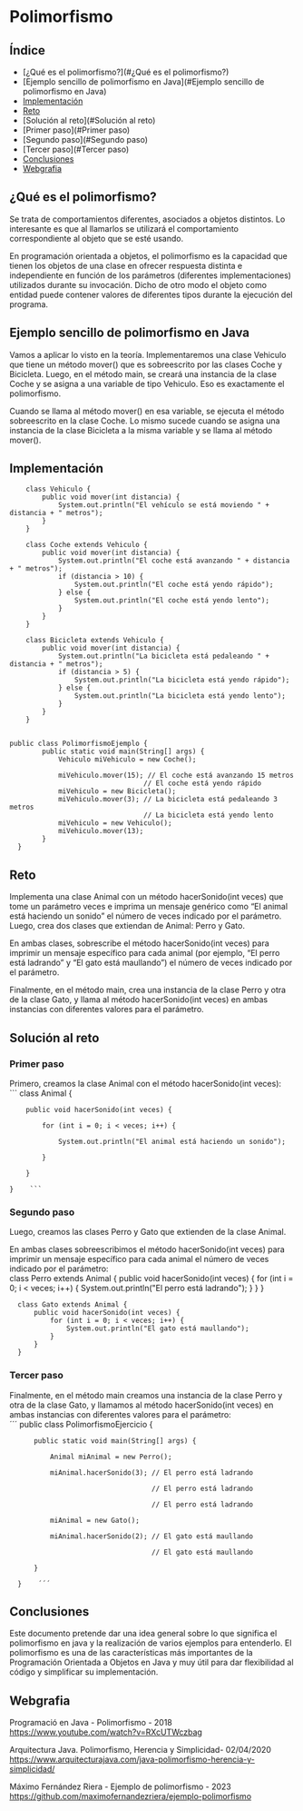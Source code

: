 # Polimorfismo

## Índice
- [¿Qué es el polimorfismo?](#¿Qué es el polimorfismo?) 
- [Ejemplo sencillo de polimorfismo en Java](#Ejemplo sencillo de polimorfismo en Java) 
- [Implementación](#Implementación) 
- [Reto](#Reto) 
- [Solución al reto](#Solución al reto) 
- [Primer paso](#Primer paso) 
- [Segundo paso](#Segundo paso) 
- [Tercer paso](#Tercer paso) 
- [Conclusiones](#Conclusiones) 
- [Webgrafia](#Webgrafia) 

## ¿Qué es el polimorfismo?  
Se trata de comportamientos diferentes, asociados a objetos distintos. Lo interesante es que al llamarlos se utilizará el comportamiento correspondiente al objeto que se esté usando.  
  
En programación orientada a objetos, el polimorfismo es la capacidad que tienen los objetos de una clase en ofrecer respuesta distinta e independiente en función de los parámetros (diferentes implementaciones) utilizados durante su invocación. Dicho de otro modo el objeto como entidad puede contener valores de diferentes tipos durante la ejecución del programa.  

## Ejemplo sencillo de polimorfismo en Java  
Vamos a aplicar lo visto en la teoría. Implementaremos una clase Vehiculo que tiene un método mover() que es sobreescrito por las clases Coche y Bicicleta. Luego, en el método main, se creará una instancia de la clase Coche y se asigna a una variable de tipo Vehiculo. Eso es exactamente el polimorfismo.   
  
Cuando se llama al método mover() en esa variable, se ejecuta el método sobreescrito en la clase Coche. Lo mismo sucede cuando se asigna una instancia de la clase Bicicleta a la misma variable y se llama al método mover().  

## Implementación  
        class Vehiculo {
            public void mover(int distancia) {
                System.out.println("El vehículo se está moviendo " + distancia + " metros");
            }
        }

        class Coche extends Vehiculo {
            public void mover(int distancia) {
                System.out.println("El coche está avanzando " + distancia + " metros");
                if (distancia > 10) {
                    System.out.println("El coche está yendo rápido");
                } else {
                    System.out.println("El coche está yendo lento");
                }
            }
        }

        class Bicicleta extends Vehiculo {
            public void mover(int distancia) {
                System.out.println("La bicicleta está pedaleando " + distancia + " metros");
                if (distancia > 5) {
                    System.out.println("La bicicleta está yendo rápido");
                } else {
                    System.out.println("La bicicleta está yendo lento");
                }
            }
        }

              
    public class PolimorfismoEjemplo {
            public static void main(String[] args) {
                Vehiculo miVehiculo = new Coche();

                miVehiculo.mover(15); // El coche está avanzando 15 metros
                                     // El coche está yendo rápido
                miVehiculo = new Bicicleta();
                miVehiculo.mover(3); // La bicicleta está pedaleando 3 metros
                                     // La bicicleta está yendo lento
                miVehiculo = new Vehiculo();
                miVehiculo.mover(13);
            }
      }

## Reto
Implementa una clase Animal con un método hacerSonido(int veces) que tome un parámetro veces e imprima un mensaje genérico como “El animal está haciendo un sonido” el número de veces indicado por el parámetro. Luego, crea dos clases que extiendan de Animal: Perro y Gato.  
  
En ambas clases, sobrescribe el método hacerSonido(int veces) para imprimir un mensaje específico para cada animal (por ejemplo, “El perro está ladrando” y “El gato está maullando”) el número de veces indicado por el parámetro.  

Finalmente, en el método main, crea una instancia de la clase Perro y otra de la clase Gato, y llama al método hacerSonido(int veces) en ambas instancias con diferentes valores para el parámetro.  

## Solución al reto  
### Primer paso
Primero, creamos la clase Animal con el método hacerSonido(int veces):  
        ```    class Animal {  
        
        public void hacerSonido(int veces) {  
        
            for (int i = 0; i < veces; i++) {  
            
                System.out.println("El animal está haciendo un sonido");  
                
            }  
            
        }  
        
    }    ```             

### Segundo paso  
Luego, creamos las clases Perro y Gato que extienden de la clase Animal. 
  
En ambas clases sobreescribimos el método hacerSonido(int veces) para imprimir un mensaje específico para cada animal el número de veces indicado por el parámetro:  
      class Perro extends Animal {
          public void hacerSonido(int veces) {
              for (int i = 0; i < veces; i++) {
                  System.out.println("El perro está ladrando");
              }
          }
      }

      class Gato extends Animal {
          public void hacerSonido(int veces) {
              for (int i = 0; i < veces; i++) {
                  System.out.println("El gato está maullando");
              }
          }
      }
 
### Tercer paso
Finalmente, en el método main creamos una instancia de la clase Perro y otra de la clase Gato, y llamamos al método hacerSonido(int veces) en ambas instancias con diferentes valores para el parámetro:  
             ´´´    public class PolimorfismoEjercicio {   
             
          public static void main(String[] args) {  
          
              Animal miAnimal = new Perro(); 
              
              miAnimal.hacerSonido(3); // El perro está ladrando   
              
                                       // El perro está ladrando  
                                       
                                       // El perro está ladrando  
                                       
              miAnimal = new Gato();  
              
              miAnimal.hacerSonido(2); // El gato está maullando  
              
                                       // El gato está maullando 
                                       
          }  
          
      }    ´´´           

## Conclusiones  
Este documento pretende dar una idea general sobre lo que significa el polimorfismo en java y la realización de varios ejemplos para entenderlo. El polimorfismo es una de las características más importantes de la Programación Orientada a Objetos en Java y muy útil para dar flexibilidad al código y simplificar su implementación.  


## Webgrafia  
Programació en Java - Polimorfismo - 2018  
https://www.youtube.com/watch?v=RXcUTWczbag  
  
Arquitectura Java. Polimorfismo, Herencia y Simplicidad- 02/04/2020  
https://www.arquitecturajava.com/java-polimorfismo-herencia-y-simplicidad/  
  
Máximo Fernández Riera - Ejemplo de polimorfismo - 2023  
https://github.com/maximofernandezriera/ejemplo-polimorfismo  





